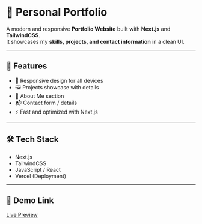 
# 💼 Personal Portfolio

A modern and responsive **Portfolio Website** built with **Next.js** and **TailwindCSS**.  
It showcases my **skills, projects, and contact information** in a clean UI.

---

## 🚀 Features
- 🎨 Responsive design for all devices  
- 🖼️ Projects showcase with details  
- 📜 About Me section  
- 📬 Contact form / details  
- ⚡ Fast and optimized with Next.js  

---

## 🛠️ Tech Stack
- Next.js  
- TailwindCSS  
- JavaScript / React  
- Vercel (Deployment)  

---

## 🔗 Demo Link

[Live Preview](https://portfolio-five-kappa-24rds97c56.vercel.app/)

